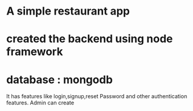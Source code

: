 # A simple restaurant app

# created the backend using node framework

# database : mongodb

It has features like login,signup,reset Password and other authentication features.
Admin can create
